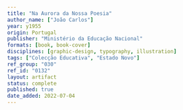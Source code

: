 ```yaml
---
title: "Na Aurora da Nossa Poesia"
author_name: ["João Carlos"]
year: y1955
origin: Portugal
publisher: "Ministério da Educação Nacional"
formats: [book, book-cover]
disciplines: [graphic-design, typography, illustration]
tags: ["Colecção Educativa", "Estado Novo"]
ref_group: "030"
ref_id: "0132"
layout: artifact
status: complete
published: true
date_added: 2022-07-04
---
```

